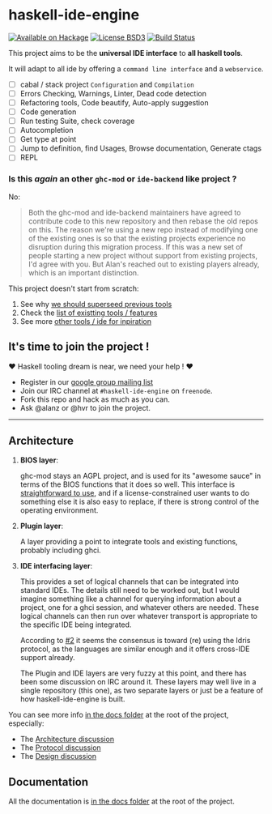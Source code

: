 # haskell-ide-engine
[![Available on Hackage][badge-hackage]][hackage]
[![License BSD3][badge-license]][license]
[![Build Status][badge-travis]][travis]

[badge-travis]: https://travis-ci.org/haskell/haskell-ide-engine.png?branch=master
[travis]: https://travis-ci.org/haskell/haskell-ide-engine
[badge-hackage]: https://img.shields.io/hackage/v/haskell-ide-engine.svg?dummy
[hackage]: https://hackage.haskell.org/package/haskell-ide-engine
[badge-license]: https://img.shields.io/badge/license-BSD3-green.svg?dummy
[license]: https://github.com/haskell/haskell-ide-engine/blob/master/LICENSE


This project aims to be the __universal IDE interface__ to __all haskell tools__.

It will adapt to all ide by offering a `command line interface` and a `webservice`.

 - [ ] cabal / stack project `Configuration` and `Compilation`
 - [ ] Errors Checking, Warnings, Linter, Dead code detection
 - [ ] Refactoring tools, Code beautify, Auto-apply suggestion
 - [ ] Code generation
 - [ ] Run testing Suite, check coverage
 - [ ] Autocompletion
 - [ ] Get type at point
 - [ ] Jump to definition, find Usages, Browse documentation, Generate ctags
 - [ ] REPL

### Is this _again_ an other `ghc-mod` or `ide-backend` like project ?

No:

 > Both the ghc-mod and ide-backend maintainers have agreed to contribute code to this new repository and then rebase the old repos on this. The reason we're using a new repo instead of modifying one of the existing ones is so that the existing projects experience no disruption during this migration process. If this was a new set of people starting a new project without support from existing projects, I'd agree with you. But Alan's reached out to existing players already, which is an important distinction.

This project doesn't start from scratch:

1. See why [we should superseed previous tools](/docs/Challenges)
2. Check the [list of existting tools / features ](/docs/Tools.md)
3. See more [other tools / ide for inpiration](/docs/Inspirations.md)

## It's time to join the project !

:heart: Haskell tooling dream is near, we need your help ! :heart:

 - Register in our [google group mailing list](https://groups.google.com/forum/#!forum/haskell-ide)
 - Join our IRC channel at `#haskell-ide-engine` on `freenode`.
 - Fork this repo and hack as much as you can.
 - Ask @alanz or @hvr to join the project.

-------------


## Architecture

1. __BIOS layer__:

    ghc-mod stays an AGPL project, and is used for its "awesome sauce" in terms of
    the BIOS functions that it does so well. This interface is
    [straightforward to use](http://alanz.github.io/haskell%20refactorer/2015/10/02/ghc-mod-for-tooling),
    and if a license-constrained user wants to do something else it is also easy to
    replace, if there is strong control of the operating environment.

2. __Plugin layer__:

    A layer providing a point to integrate tools and existing functions, probably
    including ghci.

3. __IDE interfacing layer__:

    This provides a set of logical channels that can be integrated into standard
    IDEs. The details still need to be worked out, but I would imagine something
    like a channel for querying information about a project, one for a ghci session,
    and whatever others are needed. These logical channels can then run over
    whatever transport is appropriate to the specific IDE being integrated.

    According to [#2](https://github.com/haskell/haskell-ide-engine/issues/2) it seems the
    consensus is toward (re) using the Idris protocol, as the languages are similar
    enough and it offers cross-IDE support already.

    The Plugin and IDE layers are very fuzzy at this point, and there has been some
    discussion on IRC around it. These layers may well live in a single repository
    (this one), as two separate layers or just be a feature of how
    haskell-ide-engine is built.

You can see more info [in the docs folder](/docs) at the root of the project, especially:

 - The [Architecture discussion](/docs/Architecture.md)
 - The [Protocol discussion](/docs/Protocol.md)
 - The [Design discussion](/docs/Design.md)


## Documentation

All the documentation is [in the docs folder](/docs) at the root of the project.
